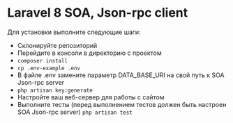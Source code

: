 # Laravel 8 SOA, Json-rpc client

Для установки выполните следующие шаги:

+ Склонируйте репозиторий
+ Перейдите в консоли в директорию с проектом
+ `composer install`
+ `cp .env-example .env`
+ В файле .env замените параметр DATA_BASE_URI на свой путь к SOA Json-rpc server
+ `php artisan key:generate`
+ Настройте ваш веб-сервер для работы с сайтом
+ Выполните тесты (перед выполнением тестов должен быть настроен SOA Json-rpc server) `php artisan test`
